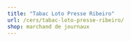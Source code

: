 ```yaml
---
title: "Tabac Loto Presse Ribeiro"
url: /cers/tabac-loto-presse-ribeiro/
shop: marchand de journaux
---
```

